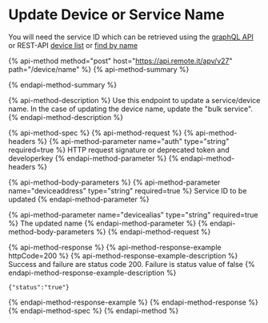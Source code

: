 # Update Device or Service Name

You will need the service ID which can be retrieved using the [graphQL API](../graphql/usage-examples.md#find-services-by-name) or REST-API [device list](list.md#get-your-device-list) or [find by name](list.md#device-find-by-name)

{% api-method method="post" host="https://api.remote.it/apv/v27" path="/device/name" %}
{% api-method-summary %}

{% endapi-method-summary %}

{% api-method-description %}
Use this endpoint to update a service/device name. In the case of updating the device name, update the "bulk service".
{% endapi-method-description %}

{% api-method-spec %}
{% api-method-request %}
{% api-method-headers %}
{% api-method-parameter name="auth" type="string" required=true %}
HTTP request signature or deprecated token and developerkey
{% endapi-method-parameter %}
{% endapi-method-headers %}

{% api-method-body-parameters %}
{% api-method-parameter name="deviceaddress" type="string" required=true %}
Service ID to be updated
{% endapi-method-parameter %}

{% api-method-parameter name="devicealias" type="string" required=true %}
The updated name
{% endapi-method-parameter %}
{% endapi-method-body-parameters %}
{% endapi-method-request %}

{% api-method-response %}
{% api-method-response-example httpCode=200 %}
{% api-method-response-example-description %}
Success and failure are status code 200. Failure is status value of false
{% endapi-method-response-example-description %}

```
{"status":"true"}
```
{% endapi-method-response-example %}
{% endapi-method-response %}
{% endapi-method-spec %}
{% endapi-method %}

